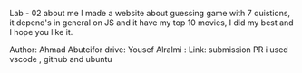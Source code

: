 Lab - 02
about me 
I made a website about guessing game with 7 quistions, it depend's in general on JS and it have my top 10 movies, I did my best and I hope you like it.

Author: Ahmad Abuteifor
drive: Yousef Alralmi :
Link:
submission PR
i used vscode , github and ubuntu
